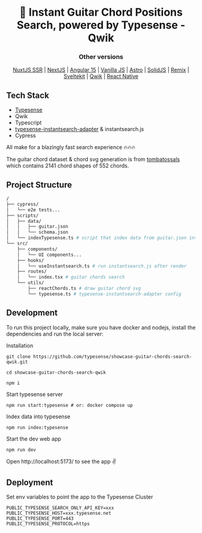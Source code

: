 <h1 align="center">
 🎸 Instant Guitar Chord Positions Search, powered by Typesense - Qwik
</h1>
<div align="center">
  <div><h3>Other versions</h3></div>
  <a href="https://github.com/typesense/showcase-guitar-chords-search-nuxt-js">NuxtJS SSR</a> |
  <a href="https://github.com/typesense/showcase-guitar-chords-search-next-js">NextJS</a> |
  <a href="https://github.com/typesense/showcase-guitar-chords-search-angular">Angular 15</a> |
  <a href="https://github.com/typesense/showcase-guitar-chords-search-vanilla-js">Vanilla JS</a> |
  <a href="https://github.com/typesense/showcase-guitar-chords-search-astro">Astro</a> |
  <a href="https://github.com/typesense/showcase-guitar-chords-search-solid-js">SolidJS</a> |
  <a href="https://github.com/typesense/showcase-guitar-chords-search-remix">Remix</a> |
  <a href="https://github.com/typesense/showcase-guitar-chords-search-svelte-kit">Sveltekit</a> |
  <a href="https://github.com/typesense/showcase-guitar-chords-search-qwik">Qwik</a> |
  <a href="https://github.com/typesense/showcase-guitar-chords-search-react-native">React Native</a>
</div>

## Tech Stack

- <a href="https://github.com/typesense/typesense" target="_blank">Typesense</a>
- Qwik
- Typescript
- [typesense-instantsearch-adapter](https://github.com/typesense/typesense-instantsearch-adapter) & instantsearch.js
- Cypress

All make for a blazingly fast search experience 🔥🔥🔥

The guitar chord dataset & chord svg generation is from <a href="https://github.com/tombatossals/chords-db" target="_blank">tombatossals</a> which contains 2141 chord shapes of 552 chords.

## Project Structure

```bash
/
├── cypress/
│   └── e2e tests...
├── scripts/
│   ├── data/
│   │   ├── guitar.json
│   │   └── schema.json
│   └── indexTypesense.ts # script that index data from guitar.json into typesense server
└── src/
    ├── components/
    │   └── UI components...
    ├── hooks/
    │   └── useInstantsearch.ts # run instantsearch.js after render
    ├── routes/
    │   └── index.tsx # guitar chords search
    └── utils/
        ├── reactChords.ts # draw guitar chord svg
        └── typesense.ts # typesense-instantsearch-adapter config
```

## Development

To run this project locally, make sure you have docker and nodejs, install the dependencies and run the local server:

Installation

```shell
git clone https://github.com/typesense/showcase-guitar-chords-search-qwik.git

cd showcase-guitar-chords-search-qwik

npm i
```

Start typesense server

```shell
npm run start:typesense # or: docker compose up
```

Index data into typesense

```shell
npm run index:typesense
```

Start the dev web app

```shell
npm run dev
```

Open http://localhost:5173/ to see the app ✌️

## Deployment

Set env variables to point the app to the Typesense Cluster

```env
PUBLIC_TYPESENSE_SEARCH_ONLY_API_KEY=xxx
PUBLIC_TYPESENSE_HOST=xxx.typesense.net
PUBLIC_TYPESENSE_PORT=443
PUBLIC_TYPESENSE_PROTOCOL=https
```
